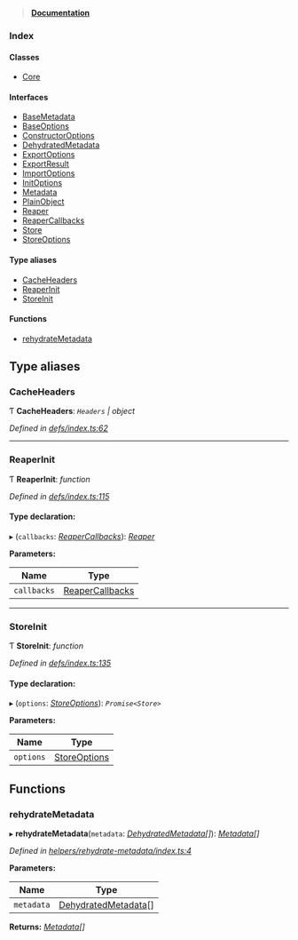 > **[Documentation](README.md)**

### Index

#### Classes

* [Core](classes/core.md)

#### Interfaces

* [BaseMetadata](interfaces/basemetadata.md)
* [BaseOptions](interfaces/baseoptions.md)
* [ConstructorOptions](interfaces/constructoroptions.md)
* [DehydratedMetadata](interfaces/dehydratedmetadata.md)
* [ExportOptions](interfaces/exportoptions.md)
* [ExportResult](interfaces/exportresult.md)
* [ImportOptions](interfaces/importoptions.md)
* [InitOptions](interfaces/initoptions.md)
* [Metadata](interfaces/metadata.md)
* [PlainObject](interfaces/plainobject.md)
* [Reaper](interfaces/reaper.md)
* [ReaperCallbacks](interfaces/reapercallbacks.md)
* [Store](interfaces/store.md)
* [StoreOptions](interfaces/storeoptions.md)

#### Type aliases

* [CacheHeaders](README.md#cacheheaders)
* [ReaperInit](README.md#reaperinit)
* [StoreInit](README.md#storeinit)

#### Functions

* [rehydrateMetadata](README.md#rehydratemetadata)

## Type aliases

###  CacheHeaders

Ƭ **CacheHeaders**: *`Headers` | object*

*Defined in [defs/index.ts:62](https://github.com/badbatch/cachemap/blob/f0089aa/packages/core/src/defs/index.ts#L62)*

___

###  ReaperInit

Ƭ **ReaperInit**: *function*

*Defined in [defs/index.ts:115](https://github.com/badbatch/cachemap/blob/f0089aa/packages/core/src/defs/index.ts#L115)*

#### Type declaration:

▸ (`callbacks`: *[ReaperCallbacks](interfaces/reapercallbacks.md)*): *[Reaper](interfaces/reaper.md)*

**Parameters:**

Name | Type |
------ | ------ |
`callbacks` | [ReaperCallbacks](interfaces/reapercallbacks.md) |

___

###  StoreInit

Ƭ **StoreInit**: *function*

*Defined in [defs/index.ts:135](https://github.com/badbatch/cachemap/blob/f0089aa/packages/core/src/defs/index.ts#L135)*

#### Type declaration:

▸ (`options`: *[StoreOptions](interfaces/storeoptions.md)*): *`Promise<Store>`*

**Parameters:**

Name | Type |
------ | ------ |
`options` | [StoreOptions](interfaces/storeoptions.md) |

## Functions

###  rehydrateMetadata

▸ **rehydrateMetadata**(`metadata`: *[DehydratedMetadata](interfaces/dehydratedmetadata.md)[]*): *[Metadata](interfaces/metadata.md)[]*

*Defined in [helpers/rehydrate-metadata/index.ts:4](https://github.com/badbatch/cachemap/blob/f0089aa/packages/core/src/helpers/rehydrate-metadata/index.ts#L4)*

**Parameters:**

Name | Type |
------ | ------ |
`metadata` | [DehydratedMetadata](interfaces/dehydratedmetadata.md)[] |

**Returns:** *[Metadata](interfaces/metadata.md)[]*